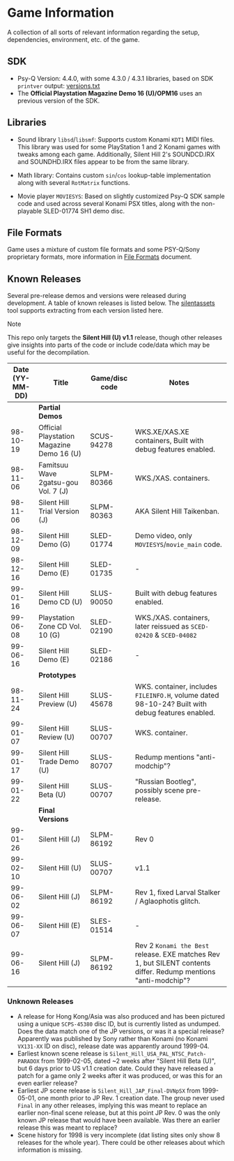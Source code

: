 # Game Information
A collection of all sorts of relevant information regarding the setup, dependencies, environment, etc. of the game.

## SDK

- Psy-Q Version: 4.4.0, with some 4.3.0 / 4.3.1 libraries, based on SDK `printver` output: [versions.txt](/lib/versions.txt)
- The **Official Playstation Magazine Demo 16 (U)/OPM16** uses an previous version of the SDK.

## Libraries

- Sound library `libsd`/`libsmf`: Supports custom Konami `KDT1` MIDI files. This library was used for some PlayStation 1 and 2 Konami games with tweaks among each game. Additionally, Silent Hill 2's SOUNDCD.IRX and SOUNDHD.IRX files appear to be from the same library.

- Math library: Contains custom `sin`/`cos` lookup-table implementation along with several `RotMatrix` functions.

- Movie player `MOVIESYS`: Based on slightly customized Psy-Q SDK sample code and used across several Konami PSX titles, along with the non-playable SLED-01774 SH1 demo disc.

## File Formats

Game uses a mixture of custom file formats and some PSY-Q/Sony proprietary formats, more information in [File Formats](/docs/File%20Formats.md) document.

## Known Releases

Several pre-release demos and versions were released during development. A table of known releases is listed below. The [silentassets](/tools/silentassets/extract.py) tool supports extracting from each version listed here.

> [!NOTE]  
> This repo only targets the **Silent Hill (U) v1.1** release, though other releases give insights into parts of the code or include code/data which may be useful for the decompilation.

| Date (YY-MM-DD) | Title | Game/disc code | Notes |
|-|-|-|-|
|  | **Partial Demos** |  |  |
| 98-10-19 | Official Playstation Magazine Demo 16 (U) | SCUS-94278 | WKS.XE/XAS.XE containers, Built with debug features enabled. |
| 98-11-06 | Famitsuu Wave 2gatsu-gou Vol. 7 (J) | SLPM-80366 | WKS./XAS. containers. |
| 98-11-06 | Silent Hill Trial Version (J) | SLPM-80363 | AKA Silent Hill Taikenban. |
| 98-12-09 | Silent Hill Demo (G) | SLED-01774 | Demo video, only `MOVIESYS`/`movie_main` code. |
| 98-12-16 | Silent Hill Demo (E) | SLED-01735 | - |
| 99-01-16 | Silent Hill Demo CD (U) | SLUS-90050 | Built with debug features enabled. |
| 99-06-08 | Playstation Zone CD Vol. 10 (G) | SLED-02190 | WKS./XAS. containers, later reissued as `SCED-02420` & `SCED-04082` |
| 99-06-16 | Silent Hill Demo (E) | SLED-02186 | - |
|  | **Prototypes** |  |  |
| 98-11-24 | Silent Hill Preview (U) | SLUS-45678 | WKS. container, includes `FILEINFO.H`, volume dated 98-10-24? Built with debug features enabled. |
| 99-01-07 | Silent Hill Review (U) | SLUS-00707 | WKS. container. |
| 99-01-17 | Silent Hill Trade Demo (U) | SLUS-80707 | Redump mentions "anti-modchip"? |
| 99-01-22 | Silent Hill Beta (U) | SLUS-00707 | "Russian Bootleg", possibly scene pre-release. |
|  | **Final Versions** |  |  |
| 99-01-26 | Silent Hill (J) | SLPM-86192 | Rev 0 |
| 99-02-10 | Silent Hill (U) | SLUS-00707 | v1.1 |
| 99-06-02 | Silent Hill (J) | SLPM-86192 | Rev 1, fixed Larval Stalker / Aglaophotis glitch. |
| 99-06-07 | Silent Hill (E) | SLES-01514 | - |
| 99-06-16 | Silent Hill (J) | SLPM-86192 | Rev 2 `Konami the Best` release. EXE matches Rev 1, but SILENT contents differ. Redump mentions "anti-modchip"? |

### Unknown Releases

- A release for Hong Kong/Asia was also produced and has been pictured using a unique `SCPS-45380` disc ID, but is currently listed as undumped. Does the data match one of the JP versions, or was it a special release? Apparently was published by Sony rather than Konami (no Konami `VX131-XX` ID on disc), release date was apparently around 1999-04.
- Earliest known scene release is `Silent_Hill_USA_PAL_NTSC_Patch-PARADOX` from 1999-02-05, dated ~2 weeks after "Silent Hill Beta (U)", but 6 days prior to US v1.1 creation date. Could they have released a patch for a game only 2 weeks after it was produced, or was this for an even earlier release?
- Earliest JP scene release is `Silent_Hill_JAP_Final-DVNpSX` from 1999-05-01, one month prior to JP Rev. 1 creation date. The group never used `Final` in any other releases, implying this was meant to replace an earlier non-final scene release, but at this point JP Rev. 0 was the only known JP release that would have been available. Was there an earlier release this was meant to replace?
- Scene history for 1998 is very incomplete (dat listing sites only show 8 releases for the whole year). There could be other releases about which information is missing.
